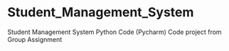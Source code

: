# Student_Management_System
Student Management System Python Code (Pycharm)
Code project from Group Assignment
